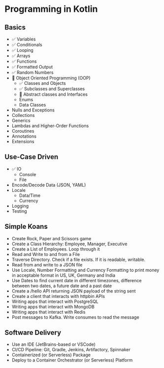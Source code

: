 # Programming in Kotlin

## Basics 
- ✅ Variables
- ✅ Conditionals
- ✅ Looping
- ✅ Arrays
- ✅ Functions
- ✅ Formatted Output
- ✅ Random Numbers 
- 🚧 Object Oriented Programming (OOP)
  + ✅ Classes and Objects
  + ✅ Subclasses and Superclasses
  + 🚧 Abstract classes and Interfaces
  + Enums
  + Data Classes
- Nulls and Exceptions
- Collections
- Generics
- Lambdas and Higher-Order Functions
- Coroutines
- Annotations
- Extensions

## Use-Case Driven
- ✅ IO
  + Console
  + File
- Encode/Decode Data (JSON, YAML)
- Locale
  + Data/Time
  + Currency
- Logging
- Testing

## Simple Koans
- Create Rock, Paper and Scissors game
- Create a Class Hierarchy: Employee, Manager, Executive
- Create a List of Employees. Loop through it
- Read and Write to and from a File
- Traverse Directory. Check if a file exists. If it is readable, writable.
- Read from and write to a JSON file
- Use Locale, Number Formatting and Currency Formatting to print money in acceptable format in US, UK, Germany and India 
- Use Dates to find current date in different timezones, difference between two dates, a future date and a past date
- Create a /hello API returning JSON payload of the string sent
- Create a client that interacts with httpbin APIs
- Writing apps that interact with PostgreSQL
- Writing apps that interact with MongoDB
- Writing apps that interact with Redis
- Post messages to Kafka. Write consumes to read the message

## Software Delivery
- Use an IDE (JetBrains-based or VSCode)
- CI/CD Pipeline: Git, Gradle, Jenkins, Artifactory, Spinnaker
- Containerized (or Serverless) Package
- Deploy to a Container Orchestrator (or Serverless) Platform